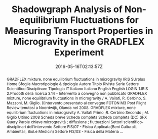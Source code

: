 ---
title: "Shadowgraph Analysis of Non-equilibrium Fluctuations for Measuring Transport Properties in Microgravity in the GRADFLEX Experiment"
authors:
- Fabrizio Croccolo
- Cédric Giraudet
- Henri Bataller
- admin
- Alberto Vailati

#author_notes:
#- "author1 note"
#- "author2 note"
date: "2016-05-16T02:13:57Z"
doi: "10.1007/s12217-016-9501-1"

# Schedule page publish date (NOT publication's date).
publishDate: "2024-04-15T00:00:00Z"

# Publication type.
# Legend: 0 = Uncategorized; 1 = Conference paper; 2 = Journal article;
# 3 = Preprint / Working Paper; 4 = Report; 5 = Book; 6 = Book section;
# 7 = Thesis; 8 = Patent
publication_types: ["article-journal"]

# Publication name and optional abbreviated publication name.
publication: "*Microgravity Science and Technology*, 1"
publication_short: "*Microgravity Sci. Technol.*, 1"

abstract: "GRADFLEX mixture, none equilibrium fluctuations in microgravity IRIS SUrplus Home Sfoglia 
Macrotipologie & tipologie Autore Titolo Riviste Serie Settore Scientifico Disciplinare Tipologia 
IT Italiano Italiano English English LOGIN 1.IRIS 2.Prodotti della ricerca 3.14 - Intervento a 
convegno non pubblicato GRADFLEX mixture, none equilibrium fluctuations in microgravity / A. 
Vailati, R. Cerbino, S. Mazzoni, M. Giglio. ((Intervento presentato al convegno FOTON M3 Post 
Flight Review tenutosi a Noordwijk, Olanda nel 2008. GRADFLEX mixture, none equilibrium 
fluctuations in microgravity A. Vailati Primo ;R. Cerbino Secondo ; M. Giglio Ultimo 2008 
Scheda breve Scheda completa Scheda completa (DC) SFX Query Parole chiave microgravità 
; diffusione ; fluttuazioni Settori scientifico-disciplinari dell'intervento Settore FIS/07 - Fisica 
Applicata(Beni Culturali, Ambientali, Biol.e Medicin) Settore FIS/03 - Fisica della Materia …"

# Summary. An optional shortened abstract.
summary:

tags:
#- tag1
#- tag2
featured: false

links:
#- name: Link
#  url: "link..."
#url_pdf: ''
#url_code: ''
#url_dataset: ''
#url_poster: ''
#url_project: ''
#url_slides: ''
#url_source: ''
#url_video: ''

# Featured image
# To use, add an image named `featured.jpg/png` to your page's folder. 
#image:
#  caption: ""
#  focal_point: ""
#  preview_only: false

# Associated Projects (optional).
#   Associate this publication with one or more of your projects.
#   Simply enter your project's folder or file name without extension.
#   E.g. `internal-project` references `content/project/internal-project/index.md`.
#   Otherwise, set `projects: []`.
projects: []

# Slides (optional).
#   Associate this publication with Markdown slides.
#   Simply enter your slide deck's filename without extension.
#   E.g. `slides: "example"` references `content/slides/example/index.md`.
#   Otherwise, set `slides: ""`.
slides:

# Comments (optional).
#   Enable comments in the page.
commentable: false
---